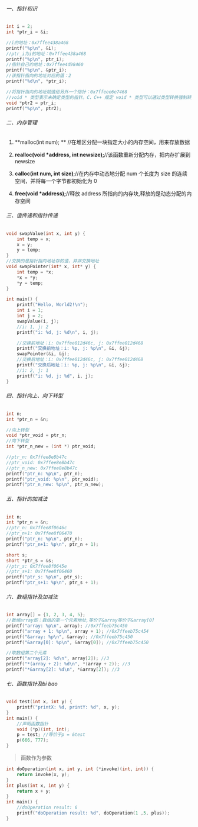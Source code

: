 ###### 一、指针初识

```c
int i = 2;
int *ptr_i = &i;

//i的地址：0x7ffee438a468
printf("%p\n", &i);
//ptr_i为i的地址：0x7ffee438a468
printf("%p\n", ptr_i);
//指针自己的地址：0x7ffee4d98460
printf("%p\n", &ptr_i);
//该指针指向的地址对应的值：2
printf("%d\n", *ptr_i);

//将指针指向的地址赋值给另外一个指针：0x7ffeee6e7468
//void * 类型表示未确定类型的指针。C、C++ 规定 void * 类型可以通过类型转换强制转换为任何其它类型的指针
void *ptr2 = ptr_i;
printf("%p\n", ptr2);
```



###### 二、内存管理

1. **malloc(int num); ** //在堆区分配一块指定大小的内存空间，用来存放数据

2. **realloc(void \*address, int newsize);**//该函数重新分配内存，把内存扩展到newsize

3. **calloc(int num, int size)**;//在内存中动态地分配 num 个长度为 size 的连续空间，并将每一个字节都初始化为 0

4. **free(void \*address);**//释放 address 所指向的内存块,释放的是动态分配的内存空间

   

###### 三、值传递和指针传递

```c
void swapValue(int x, int y) {
    int temp = x;
    x = y;
    y = temp;
}
//交换的是指针指向地址存的值，并非交换地址
void swapPointer(int* x, int* y) {
    int temp = *x;
    *x = *y;
    *y = temp;
}

int main() {
    printf("Hello, World2!\n");
    int i = 1;
    int j = 2;
    swapValue(i, j);
    //i: 1, j: 2
    printf("i: %d, j: %d\n", i, j);

    //交换前地址：i: 0x7ffee012d46c, j: 0x7ffee012d468
    printf("交换前地址：i: %p, j: %p\n", &i, &j);
    swapPointer(&i, &j);
    //交换后地址：i: 0x7ffee012d46c, j: 0x7ffee012d468
    printf("交换后地址：i: %p, j: %p\n", &i, &j);
    //i: 2, j: 1
    printf("i: %d, j: %d", i, j);
}

```



###### 四、指针向上、向下转型

```c
int n;
int *ptr_n = &n;

//向上转型
void *ptr_void = ptr_n;
//向下转型
int *ptr_n_new = (int *) ptr_void;

//ptr_n: 0x7ffee8e8b47c
//ptr_void: 0x7ffee8e8b47c
//ptr_n_new: 0x7ffee8e8b47c
printf("ptr_n: %p\n", ptr_n);
printf("ptr_void: %p\n", ptr_void);
printf("ptr_n_new: %p\n", ptr_n_new);
```



###### 五、指针的加减法

```c
int n;
int *ptr_n = &n;
//ptr_n: 0x7ffee8f0646c
//ptr_n+1: 0x7ffee8f06470
printf("ptr_n: %p\n", ptr_n);
printf("ptr_n+1: %p\n", ptr_n + 1);

short s;
short *ptr_s = &s;
//ptr_s: 0x7ffee8f0645e
//ptr_s+1: 0x7ffee8f06460
printf("ptr_s: %p\n", ptr_s);
printf("ptr_s+1: %p\n", ptr_s + 1);
```



###### 六、数组指针及加减法

```c
int array[] = {1, 2, 3, 4, 5};
//数组array即：数组的第一个元素地址,等价于&array等价于&array[0]
printf("array: %p\n", array); //0x7ffeeb75c450
printf("array + 1: %p\n", array + 1); //0x7ffeeb75c454
printf("&array: %p\n", &array); //0x7ffeeb75c450
printf("&array[0]: %p\n", &array[0]); //0x7ffeeb75c450

//取数组第二个元素
printf("array[2]: %d\n", array[2]); //3
printf("*(array + 2): %d\n", *(array + 2)); //3
printf("*&array[2]: %d\n", *&array[2]); //3
```



###### 七、函数指针及bi bao

```c
void test(int x, int y) {
    printf("printX: %d, printY: %d", x, y);
}
int main() {
    //声明函数指针
    void (*p)(int, int);
    p = test; //等价于p = &test
    p(666, 777);
}
```

> 函数作为参数

```c
int doOperation(int x, int y, int (*invoke)(int, int)) {
    return invoke(x, y);
}
int plus(int x, int y) {
    return x + y;
}
int main() {
    //doOperation result: 6
    printf("doOperation result: %d", doOperation(1 ,5, plus));
}
```

